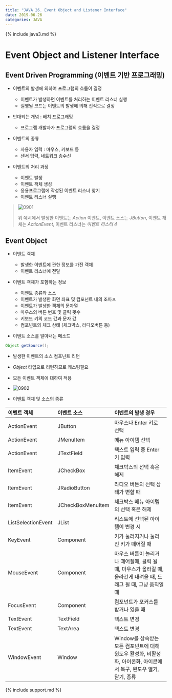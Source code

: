 ```yaml
---
title: "JAVA 26. Event Object and Listener Interface"
date: 2019-06-26
categories: JAVA
---
```


{% include java3.md %}

# Event Object and Listener Interface

## Event Driven Programming (이벤트 기반 프로그래밍)

* 이벤트의 발생에 의하여 프로그램의 흐름이 결정
  * 이벤트가 발생하면 이벤트를 처리하는 이벤트 리스너 실행
  * 실행될 코드는 이벤트의 발생에 의해 전적으로 결정
* 반대되는 개념 : 배치 프로그래밍
  * 프로그램 개발자가 프로그램의 흐름을 결정
* 이벤트의 종류
  * 사용자 입력 : 마우스, 키보드 등
  * 센서 입력, 네트워크 송수신
  
* 이벤트의 처리 과정
  * 이벤트 발생
  * 이벤트 객체 생성
  * 응용프로그램에 작성된 이벤트 리스너 찾기
  * 이벤트 리스너 실행
  
> ![0901](https://user-images.githubusercontent.com/26007107/60147599-06ef8980-9809-11e9-8b78-937355353de0.png)
> 
> 위 예시에서 발생한 이벤트는 *Action* 이벤트, 이벤트 소스는 *JButton*, 이벤트 개체는 *ActionEvent*, 이벤트 리스너는 *이벤트 리스터 4*


## Event Object

* 이벤트 객체
  * 발생한 이벤트에 관한 정보를 가진 객체
  * 이벤트 리스너에 전달
* 이벤트 객체가 포함하는 정보
  * 이벤트 종류와 소스
  * 이벤트가 발생한 화면 좌표 및 컴포넌트 내의 조파ㅛ
  * 이벤트가 발생한 객체의 문자열
  * 마우스의 버튼 번호 및 클릭 횟수
  * 키보드 키의 코드 값과 문자 값
  * 컴포넌트의 체크 상태 (체크박스, 라디오버튼 등)

* 이벤트 소스를 알아내는 메소드

~~~java
Object getSource();
~~~
  
  * 발생한 이벤트의 소스 컴포넌트 리턴
  * *Object* 타입으로 리턴하므로 캐스팅필요
  * 모든 이벤트 객체에 대하여 적용
  * ![0902](https://user-images.githubusercontent.com/26007107/60147783-b4fb3380-9809-11e9-96bf-44a9e62e9fa9.png)

* 이벤트 객체 및 소스의 종류

이벤트 객체 | 이벤트 소스 | 이벤트의 발생 경우
:---|:---|:---
ActionEvent | JButton | 마우스나 Enter 키로 선택
ActionEvent | JMenuItem | 메뉴 아이템 선택
ActionEvent | JTextField | 텍스트 입력 중 Enter 키 입력
ItemEvent | JCheckBox | 체크박스의 선택 혹은 해제
ItemEvent | JRadioButton | 라디오 버튼의 선택 상태가 변할 때
ItemEvent | JCheckBoxMenuItem | 체크박스 메뉴 아이템의 선택 혹은 해제
ListSelectionEvent | JList | 리스트에 선택된 아이템이 변경 시
KeyEvent | Component | 키가 눌러지거나 눌러진 키가 떼어질 때
MouseEvent | Component | 마우스 버튼이 눌리거나 떼어질때, 클릭 될 때, 마우스가 올라갈 때, 올라간게 내려올 때, 드래그 될 때, 그냥 움직일 때
FocusEvent | Component | 컴포넌트가 포커스를 받거나 잃을 때
TextEvent | TextField | 텍스트 변경
TextEvent | TextArea | 텍스트 변경
WindowEvent | Window | Window를 상속받는 모든 컴포넌트에 대해 윈도우 활성화, 비활성화, 아이콘화, 아이콘에서 복구, 왼도우 열기, 닫기, 종류



{% include support.md %}
